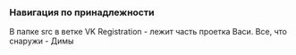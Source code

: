 ### Навигация по принадлежности
В папке src в ветке VK Registration - лежит часть проетка Васи. Все, что снаружи - Димы
